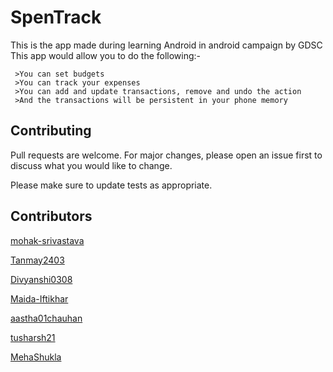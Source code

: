 # SpenTrack
This is the app made during learning Android in android campaign by GDSC
This app would allow you to do the following:-

     >You can set budgets 
     >You can track your expenses 
     >You can add and update transactions, remove and undo the action 
     >And the transactions will be persistent in your phone memory


## Contributing
Pull requests are welcome. For major changes, please open an issue first to discuss what you would like to change.

Please make sure to update tests as appropriate.

## Contributors
[mohak-srivastava](https://github.com/whiteHatpro)

[Tanmay2403](https://github.com/Tanmay2403)

[Divyanshi0308](https://github.com/Divyanshi0308)

[Maida-Iftikhar](https://github.com/Maida-Iftikhar)

[aastha01chauhan](https://github.com/aastha01chauhan)

[tusharsh21](https://github.com/tusharsh21)

[MehaShukla](https://github.com/MehaShukla)



